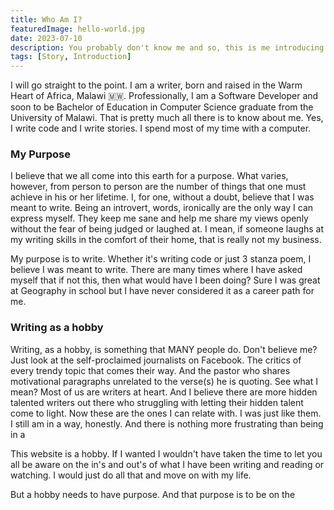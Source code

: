 ```yaml
---
title: Who Am I?
featuredImage: hello-world.jpg
date: 2023-07-10
description: You probably don't know me and so, this is me introducing myself to you, my brand and what this website has to offer to you for the next couple of years.
tags: [Story, Introduction]
---
```


I will go straight to the point. I am a writer, born and raised in the Warm Heart of Africa, Malawi 🇲🇼. Professionally, I am a Software Developer and soon to be Bachelor of Education in Computer Science graduate from the University of Malawi. That is pretty much all there is to know about me. Yes, I write code and I write stories. I spend most of my time with a computer.

### My Purpose

I believe that we all come into this earth for a purpose. What varies, however, from person to person are the number of things that one must achieve in his or her lifetime. I, for one, without a doubt, believe that I was meant to write. Being an introvert, words, ironically are the only way I can express myself. They keep me sane and help me share my views openly without the fear of being judged or laughed at. I mean, if someone laughs at my writing skills in the comfort of their home, that is really not my business.

My purpose is to write. Whether it's writing code or just 3 stanza poem, I believe I was meant to write. There are many times where I have asked myself that if not this, then what would have I been doing? Sure I was great at Geography in school but I have never considered it as a career path for me.

### Writing as a hobby

Writing, as a hobby, is something that MANY people do. Don't believe me? Just look at the self-proclaimed journalists on Facebook. The critics of every trendy topic that comes their way. And the pastor who shares motivational paragraphs unrelated to the verse(s) he is quoting. See what I mean? Most of us are writers at heart. And I believe there are more hidden talented writers out there who struggling with letting their hidden talent come to light. Now these are the ones I can relate with. I was just like them. I still am in a way, honestly. And there is nothing more frustrating than being in a

This website is a hobby. If I wanted I wouldn't have taken the time to let you all be aware on the in's and out's of what I have been writing and reading or watching. I would just do all that and move on with my life.

But a hobby needs to have purpose. And that purpose is to be on the 

